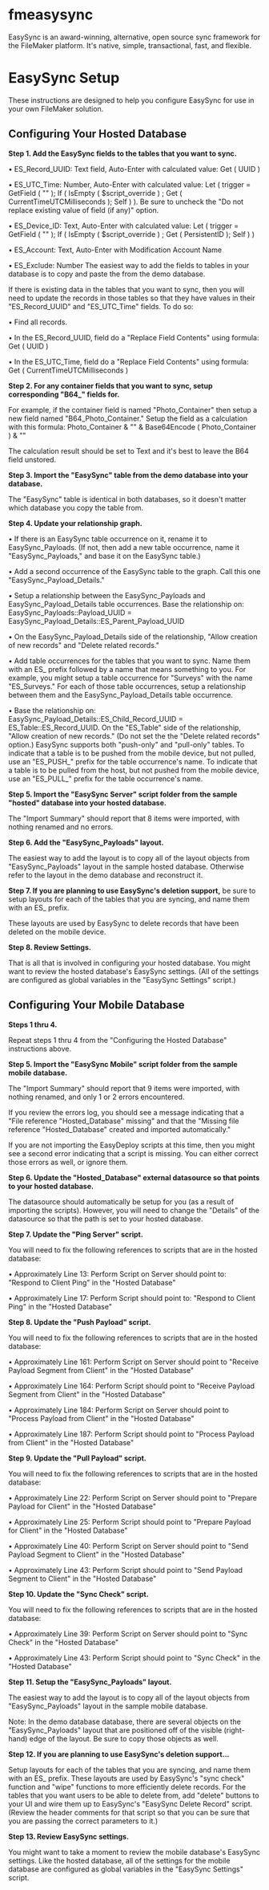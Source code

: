 # fmeasysync
EasySync is an award-winning, alternative, open source sync framework for the FileMaker platform. It's native, simple, transactional, fast, and flexible.



# EasySync Setup

These instructions are designed to help you configure EasySync for use in your own FileMaker solution.



## Configuring Your Hosted Database


**Step 1. Add the EasySync fields to the tables that you want to sync.**

• ES_Record_UUID: Text field, Auto-Enter with calculated value: Get ( UUID )

• ES_UTC_Time: Number, Auto-Enter with calculated value: Let ( trigger = GetField ( "" ); If ( IsEmpty ( $script_override ) ; Get ( CurrentTimeUTCMilliseconds ); Self ) ). Be sure to uncheck the "Do not replace existing value of field (if any)" option.

• ES_Device_ID: Text, Auto-Enter with calculated value: Let ( trigger = GetField ( "" ); If ( IsEmpty ( $script_override ) ; Get ( PersistentID ); Self ) )

• ES_Account: Text, Auto-Enter with Modification Account Name

• ES_Exclude: Number
The easiest way to add the fields to tables in your database is to copy and paste the from the demo database.

If there is existing data in the tables that you want to sync, then you will need to update the records in those tables so that they have values in their "ES_Record_UUID" and "ES_UTC_Time" fields. To do so:

• Find all records. 

• In the ES_Record_UUID, field do a "Replace Field Contents" using formula: Get ( UUID )

• In the ES_UTC_Time, field do a "Replace Field Contents" using formula: Get ( CurrentTimeUTCMilliseconds )


**Step 2. For any container fields that you want to sync, setup corresponding "B64_" fields for.**

For example, if the container field is named "Photo_Container" then setup a new field named "B64_Photo_Container." Setup the field as a calculation with this formula: Photo_Container & "<b64>" & Base64Encode ( Photo_Container ) & "</b64>" 

The calculation result should be set to Text and it's best to leave the B64 field unstored.


**Step 3. Import the "EasySync" table from the demo database into your database.**

The "EasySync" table is identical in both databases, so it doesn't matter which database you copy the table from.


**Step 4. Update your relationship graph.**

• If there is an EasySync table occurrence on it, rename it to EasySync_Payloads. (If not, then add a new table occurrence, name it "EasySync_Payloads," and base it on the EasySync table.)

• Add a second occurrence of the EasySync table to the graph. Call this one "EasySync_Payload_Details."

• Setup a relationship between the EasySync_Payloads and EasySync_Payload_Details table occurrences. Base the relationship on: EasySync_Payloads::Payload_UUID = EasySync_Payload_Details::ES_Parent_Payload_UUID

• On the EasySync_Payload_Details side of the relationship, "Allow creation of new records" and "Delete related records."

• Add table occurrences for the tables that you want to sync. Name them with an ES_ prefix followed by a name that means something to you. For example, you might setup a table occurrence for "Surveys" with the name "ES_Surveys." For each of those table occurrences, setup a relationship between them and the EasySync_Payload_Details table occurrence.

• Base the relationship on: EasySync_Payload_Details::ES_Child_Record_UUID = ES_Table::ES_Record_UUID. On the "ES_Table" side of the relationship, "Allow creation of new records." (Do not set the the "Delete related records" option.)
EasySync supports both "push-only" and "pull-only" tables. To indicate that a table is to be pushed from the mobile device, but not pulled, use an "ES_PUSH_" prefix for the table occurrence's name. To indicate that a table is to be pulled from the host, but not pushed from the mobile device, use an "ES_PULL_" prefix for the table occurrence's name.


**Step 5. Import the "EasySync Server" script folder from the sample "hosted" database into your hosted database.**

The "Import Summary" should report that 8 items were imported, with nothing renamed and no errors.


**Step 6. Add the "EasySync_Payloads" layout.**

The easiest way to add the layout is to copy all of the layout objects from "EasySync_Payloads" layout in the sample hosted database. Otherwise refer to the layout in the demo database and reconstruct it.


**Step 7. If you are planning to use EasySync's deletion support,** be sure to setup layouts for each of the tables that you are syncing, and name them with an ES_ prefix.

These layouts are used by EasySync to delete records that have been deleted on the mobile device.


**Step 8. Review Settings.**

That is all that is involved in configuring your hosted database. You might want to review the hosted database's EasySync settings. (All of the settings are configured as global variables in the "EasySync Settings" script.)



## Configuring Your Mobile Database


**Steps 1 thru 4.**

Repeat steps 1 thru 4 from the "Configuring the Hosted Database" instructions above.


**Step 5. Import the "EasySync Mobile" script folder from the sample mobile database.**

The "Import Summary" should report that 9 items were imported, with nothing renamed, and only 1 or 2 errors encountered.

If you review the errors log, you should see a message indicating that a "File reference "Hosted_Database" missing" and that the "Missing file reference "Hosted_Database" created and imported automatically."

If you are not importing the EasyDeploy scripts at this time, then you might see a second error indicating that a script is missing. You can either correct those errors as well, or ignore them.


**Step 6. Update the "Hosted_Database" external datasource so that points to your hosted database.**

The datasource should automatically be setup for you (as a result of importing the scripts). However, you will need to change the "Details" of the datasource so that the path is set to your hosted database.


**Step 7. Update the "Ping Server" script.**

You will need to fix the following references to scripts that are in the hosted database:

• Approximately Line 13: Perform Script on Server should point to: "Respond to Client Ping" in the "Hosted Database"

• Approximately Line 17: Perform Script should point to: "Respond to Client Ping" in the "Hosted Database"


**Step 8. Update the "Push Payload" script.**

You will need to fix the following references to scripts that are in the hosted database:

• Approximately Line 161: Perform Script on Server should point to "Receive Payload Segment from Client" in the "Hosted Database"

• Approximately Line 164: Perform Script should point to "Receive Payload Segment from Client" in the "Hosted Database"

• Approximately Line 184: Perform Script on Server should point to "Process Payload from Client" in the "Hosted Database"

• Approximately Line 187: Perform Script should point to "Process Payload from Client" in the "Hosted Database"


**Step 9. Update the "Pull Payload" script.**

You will need to fix the following references to scripts that are in the hosted database:

• Approximately Line 22: Perform Script on Server should point to "Prepare Payload for Client" in the "Hosted Database"

• Approximately Line 25: Perform Script should point to "Prepare Payload for Client" in the "Hosted Database"

• Approximately Line 40: Perform Script on Server should point to "Send Payload Segment to Client" in the "Hosted Database"

• Approximately Line 43: Perform Script should point to "Send Payload Segment to Client" in the "Hosted Database"


**Step 10. Update the "Sync Check" script.**

You will need to fix the following references to scripts that are in the hosted database:

• Approximately Line 39: Perform Script on Server should point to "Sync Check" in the "Hosted Database"

• Approximately Line 43: Perform Script should point to "Sync Check" in the "Hosted Database"


**Step 11. Setup the "EasySync_Payloads" layout.**

The easiest way to add the layout is to copy all of the layout objects from "EasySync_Payloads" layout in the sample mobile database.

Note: In the demo database database, there are several objects on the "EasySync_Payloads" layout that are positioned off of the visible (right-hand) edge of the layout. Be sure to copy those objects as well.


**Step 12. If you are planning to use EasySync's deletion support...**

Setup layouts for each of the tables that you are syncing, and name them with an ES_ prefix. These layouts are used by EasySync's "sync check" function and "wipe" functions to more efficiently delete records. For the tables that you want users to be able to delete from, add "delete" buttons to your UI and wire them up to EasySync's "EasySync Delete Record" script. (Review the header comments for that script so that you can be sure that you are passing the correct parameters to it.)


**Step 13. Review EasySync settings.**

You might want to take a moment to review the mobile database's EasySync settings. Like the hosted database, all of the settings for the mobile database are configured as global variables in the "EasySync Settings" script.
